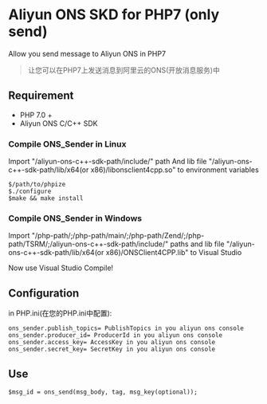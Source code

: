# Aliyun ONS SKD for PHP7 (only send) 

Allow you send message to Aliyun ONS in PHP7 
>让您可以在PHP7上发送消息到阿里云的ONS(开放消息服务)中

## Requirement
- PHP 7.0 +
- Aliyun ONS C/C++ SDK

### Compile ONS_Sender in Linux

Import "/aliyun-ons-c++-sdk-path/include/" path And lib file "/aliyun-ons-c++-sdk-path/lib/x64(or x86)/libonsclient4cpp.so" to environment variables

```
$/path/to/phpize
$./configure
$make && make install
```
### Compile ONS_Sender in Windows

Import "/php-path/;/php-path/main/;/php-path/Zend/;/php-path/TSRM/;/aliyun-ons-c++-sdk-path/include/" paths and lib file "/aliyun-ons-c++-sdk-path/lib/x64(or x86)/ONSClient4CPP.lib" to Visual Studio

Now use Visual Studio Compile!

## Configuration
in PHP.ini(在您的PHP.ini中配置):
```
ons_sender.publish_topics= PublishTopics in you aliyun ons console 
ons_sender.producer_id= ProducerId in you aliyun ons console 
ons_sender.access_key= AccessKey in you aliyun ons console
ons_sender.secret_key= SecretKey in you aliyun ons console

```

## Use
```
$msg_id = ons_send(msg_body, tag, msg_key(optional));

```

